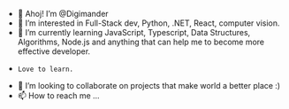 - 📘 Ahoj! I’m @Digimander
- 👀 I’m interested in Full-Stack dev, Python, .NET, React, computer vision.
- 🌱 I’m currently learning JavaScript, Typescript, Data Structures, Algorithms, Node.js and anything that can help me to become more effective developer. 
-     Love to learn.
- 💞️ I’m looking to collaborate on projects that make world a better place :)
- 📫 How to reach me ...

<!---
Digimander/Digimander is a ✨ special ✨ repository because its `README.md` (this file) appears on your GitHub profile.
You can click the Preview link to take a look at your changes.
--->
